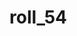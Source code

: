 # roll_54

<player username="roll_54" roleIcon="player" role="Гравець" warp="right" :descriptions="['Адмін minestar.com.ua']" />